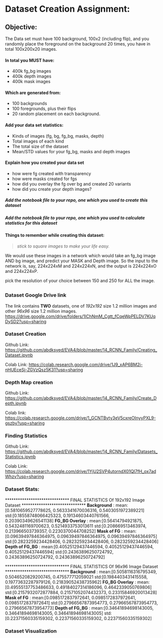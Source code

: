 
# Dataset Creation Assignment:
## Objective: 

The Data set must have 100 background, 100x2 (including flip), and you randomly place the foreground on the background 20 times, you have in total 100x200x20 images.

#### In total you MUST have:
* 400k fg_bg images
* 400k depth images
* 400k mask images

#### Which are generated from:
* 100 backgrounds
* 100 foregrounds, plus their flips
* 20 random placement on each background.

#### Add your data set statistics:

* Kinds of images (fg, bg, fg_bg, masks, depth)
* Total images of each kind
* The total size of the dataset
* Mean/STD values for your fg_bg, masks and depth images


#### Explain how you created your data set
* how were fg created with transparency
* how were masks created for fgs
* how did you overlay the fg over bg and created 20 variants
* how did you create your depth images?

##### Add the notebook file to your repo, one which you used to create this dataset  
##### Add the notebook file to your repo, one which you used to calculate statistics for this dataset

#### Things to remember while creating this dataset:

> *stick to square images to make your life easy.*

We would use these images in a network which would take an fg_bg image AND bg image, and predict your MASK and Depth image. So the input to the network is, say, 224x224xM and 224x224xN, and the output is 224x224xO and 224x224xP.

pick the resolution of your choice between 150 and 250 for ALL the image.
  

## 

### Dataset Google Drive link
The link contains **TWO** datasets, one of *192x192* size 1.2 million images and other *96x96* size 1.2 million images.
https://drive.google.com/drive/folders/1lChNmM_Cgtt_fCqeWpPELDV7KUqDySD2?usp=sharing


### Dataset Creation

Github Link: 
https://github.com/abdksyed/EVA4/blob/master/14_RCNN_Family/Creating_Dataset.ipynb

Colab Link: 
https://colab.research.google.com/drive/1J9_xAP6BM2i-nHUEceSj-ZGVzQsz5K31?usp=sharing

### Depth Map creation

Github Link:
https://github.com/abdksyed/EVA4/blob/master/14_RCNN_Family/Create_Depth.ipynb

Colab link:
https://colab.research.google.com/drive/1_GCNTBvty3eV5cxreOInyyPXL9-gszby?usp=sharing


### Finding Statistics

Github Link:
https://github.com/abdksyed/EVA4/blob/master/14_RCNN_Family/Datasets_Statistics.ipynb

Colab Link:
https://colab.research.google.com/drive/1YjU2SVP4utorndX01QI7fH_ox7adWhzv?usp=sharing

### Dataset Stats:
****************************** FINAL STATISTICS Of 192x192 Image Dataset ******************************
**Background**        : 
mean:[0.5810659527778625, 0.5633341670036316, 0.5403051972389221]  
std:[0.18558748066425323, 0.19134603440761566, 0.20390349626541138]
**FG_BG Overlay**     : 
mean:[0.56414794921875, 0.5432481169700623, 0.5214933753013611
std:[0.208669513463974, 0.213966503739357, 0.2230370044708252]
**Mask of FG**        :
 mean:[0.09639497846364975, 0.09639497846364975, 0.09639497846364975]
 std:[0.2823259234428406, 0.2823259234428406, 0.2823259234428406]
**Depth of FG_BG**    : 
mean:[0.40525129437446594, 0.40525129437446594, 0.40525129437446594]
std:[0.24363896250724792, 0.24363896250724792, 0.24363896250724792]


****************************** FINAL STATISTICS Of 96x96 Image Dataset ******************************
**Background**        :
 mean:[0.5058116316795349, 0.5046520829200745, 0.475577712059021
 std:[0.1984403431415558, 0.19773632287979126, 0.21839052438735962]
**FG_BG Overlay**     :
 mean:[0.49555137753486633, 0.49184027314186096, 0.4642339050769806]
 std:[0.2157932072877884, 0.21571052074432373, 0.23315846920013428]
**Mask of FG**        :
 mean:[0.0985172837972641, 0.0985172837972641, 0.0985172837972641]
 std:[0.27966567873954773, 0.27966567873954773, 0.27966567873954773]
**Depth of FG_BG**    :
 mean:[0.34641894698143005, 0.34641894698143005, 0.34641894698143005]
 std:[0.22371560335159302, 0.22371560335159302, 0.22371560335159302]
  

### Dataset Visualization